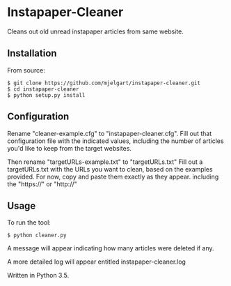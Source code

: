 Instapaper-Cleaner
==================

Cleans out old unread instapaper articles from same website.

Installation
------------

From source: 

    $ git clone https://github.com/mjelgart/instapaper-cleaner.git
    $ cd instapaper-cleaner
    $ python setup.py install

Configuration 
-------------

Rename "cleaner-example.cfg" to "instapaper-cleaner.cfg".
Fill out that configuration file with the indicated values, including the number of articles you'd like to keep from the target websites.

Then rename "targetURLs-example.txt" to "targetURLs.txt"
Fill out a targetURLs.txt with the URLs you want to clean, based on the examples provided.
For now, copy and paste them exactly as they appear. including the "https://" or "http://"

Usage
-----
To run the tool: 

    $ python cleaner.py

A message will appear indicating how many articles were deleted if any. 

A more detailed log will appear entitled instapaper-cleaner.log

Written in Python 3.5.
